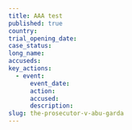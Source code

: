 ```yaml
---
title: AAA test
published: true
country:
trial_opening_date:
case_status:
long_name:
accuseds:
key_actions:
  - event:
      event_date:
      action:
      accused:
      description:
slug: the-prosecutor-v-abu-garda
---
```

